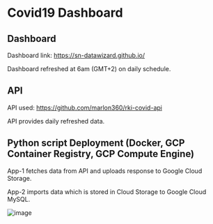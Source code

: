 # Covid19 Dashboard

## Dashboard

Dashboard link: https://sn-datawizard.github.io/

Dashboard refreshed at 6am (GMT+2) on daily schedule.

## API

API used: https://github.com/marlon360/rki-covid-api

API provides daily refreshed data.

## Python script Deployment (Docker, GCP Container Registry, GCP Compute Engine)

App-1 fetches data from API and uploads response to Google Cloud Storage.

App-2 imports data which is stored in Cloud Storage to Google Cloud MySQL.

![image](https://user-images.githubusercontent.com/77932366/192109211-c5112c9e-1b4c-4bfb-9bc2-7acc81a3d19b.png)
